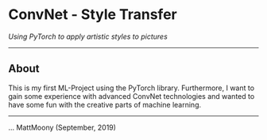 # ConvNet - Style Transfer
_Using PyTorch to apply artistic styles to pictures_

---

## About

This is my first ML-Project using the PyTorch library. Furthermore, I want to gain some experience with advanced
ConvNet technologies and wanted to have some fun with the creative parts of machine learning.

---

... MattMoony (September, 2019)